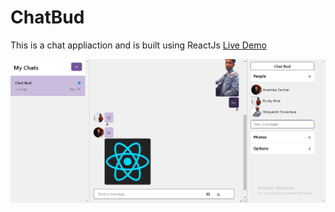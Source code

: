 # ChatBud
This is a chat appliaction and is built using ReactJs
<a href="https://chat-app-chatbud.netlify.app/">Live Demo</a>
<p align=center>
  <img src="Pic_of_Chat_Bud.png">
</p>
